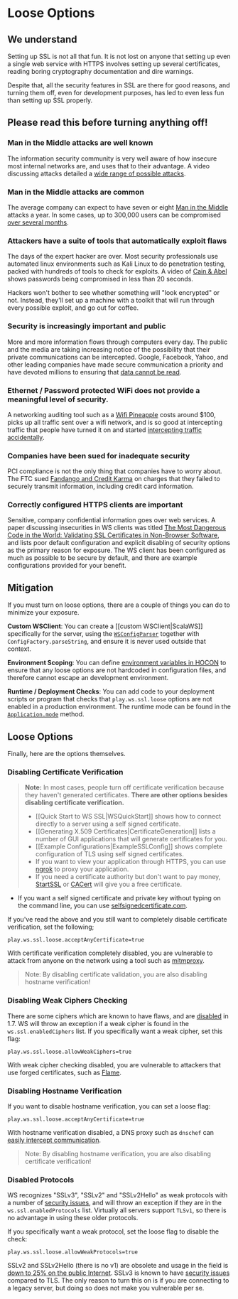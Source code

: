 <!--- Copyright (C) 2009-2016 Typesafe Inc. <http://www.typesafe.com> -->
# Loose Options

## We understand

Setting up SSL is not all that fun.  It is not lost on anyone that setting up even a single web service with HTTPS involves setting up several certificates, reading boring cryptography documentation and dire warnings.

Despite that, all the security features in SSL are there for good reasons, and turning them off, even for development purposes, has led to even less fun than setting up SSL properly.  

## Please read this before turning anything off!

### Man in the Middle attacks are well known

The information security community is very well aware of how insecure most internal networks are, and uses that to their advantage.  A video discussing attacks detailed a [wide range of possible attacks](http://2012.video.sector.ca/page/6).

### Man in the Middle attacks are common

The average company can expect to have seven or eight [Man in the Middle](https://sites.google.com/site/cse825maninthemiddle/) attacks a year.  In some cases, up to 300,000 users can be compromised [over several months](https://security.stackexchange.com/questions/12041/are-man-in-the-middle-attacks-extremely-rare).

### Attackers have a suite of tools that automatically exploit flaws

The days of the expert hacker are over.  Most security professionals use automated linux environments such as Kali Linux to do penetration testing, packed with hundreds of tools to check for exploits.  A video of [Cain & Abel](https://www.youtube.com/watch?v=pfHsRscy540) shows passwords being compromised in less than 20 seconds.

Hackers won't bother to see whether something will "look encrypted" or not.  Instead, they'll set up a machine with a toolkit that will run through every possible exploit, and go out for coffee.

### Security is increasingly important and public

More and more information flows through computers every day.  The public and the media are taking increasing notice of the possibility that their private communications can be intercepted.  Google, Facebook, Yahoo, and other leading companies have made secure communication a priority and have devoted millions to ensuring that [data cannot be read](https://www.eff.org/deeplinks/2013/11/encrypt-web-report-whos-doing-what).

### Ethernet / Password protected WiFi does not provide a meaningful level of security.

A networking auditing tool such as a [Wifi Pineapple](https://wifipineapple.com/) costs around $100, picks up all traffic sent over a wifi network, and is so good at intercepting traffic that people have turned it on and started [intercepting traffic accidentally](http://www.troyhunt.com/2013/04/the-beginners-guide-to-breaking-website.html).

### Companies have been sued for inadequate security

PCI compliance is not the only thing that companies have to worry about.  The FTC sued [Fandango and Credit Karma](https://www.ftc.gov/news-events/press-releases/2014/03/fandango-credit-karma-settle-ftc-charges-they-deceived-consumers) on charges that they failed to securely transmit information, including credit card information.

### Correctly configured HTTPS clients are important

Sensitive, company confidential information goes over web services.  A paper discussing insecurities in WS clients was titled [The Most Dangerous Code in the World: Validating SSL Certificates in Non-Browser Software](https://www.cs.utexas.edu/~shmat/shmat_ccs12.pdf), and lists poor default configuration and explicit disabling of security options as the primary reason for exposure.  The WS client has been configured as much as possible to be secure by default, and there are example configurations provided for your benefit.

## Mitigation

If you must turn on loose options, there are a couple of things you can do to minimize your exposure.

**Custom WSClient**: You can create a [[custom WSClient|ScalaWS]] specifically for the server, using the [`WSConfigParser`](api/scala/play/api/libs/ws/WSConfigParser.html) together with `ConfigFactory.parseString`, and ensure it is never used outside that context.

**Environment Scoping**: You can define [environment variables in HOCON](https://github.com/typesafehub/config/blob/master/HOCON.md#substitution-fallback-to-environment-variables) to ensure that any loose options are not hardcoded in configuration files, and therefore cannot escape an development environment.

**Runtime / Deployment Checks**: You can add code to your deployment scripts or program that checks that `play.ws.ssl.loose` options are not enabled in a production environment.  The runtime mode can be found in the [`Application.mode`](api/scala/play/api/Application.html) method.

## Loose Options

Finally, here are the options themselves.

### Disabling Certificate Verification

> **Note:** In most cases, people turn off certificate verification because they haven't generated certificates.  **There are other options besides disabling certificate verification.**
>
> * [[Quick Start to WS SSL|WSQuickStart]] shows how to connect directly to a server using a self signed certificate.
> * [[Generating X.509 Certificates|CertificateGeneration]] lists a number of GUI applications that will generate certificates for you.
> * [[Example Configurations|ExampleSSLConfig]] shows complete configuration of TLS using self signed certificates.
> * If you want to view your application through HTTPS, you can use [ngrok](https://ngrok.com/) to proxy your application.
> * If you need a certificate authority but don't want to pay money, [StartSSL](https://www.startssl.com/Support?v=1) or [CACert](http://www.cacert.org/) will give you a free certificate.
* If you want a self signed certificate and private key without typing on the command line, you can use [selfsignedcertificate.com](http://www.selfsignedcertificate.com/).

If you've read the above and you still want to completely disable certificate verification, set the following;

```
play.ws.ssl.loose.acceptAnyCertificate=true
```

With certificate verification completely disabled, you are vulnerable to attack from anyone on the network using a tool such as [mitmproxy](https://mitmproxy.org/).

> Note: By disabling certificate validation, you are also disabling hostname verification!

### Disabling Weak Ciphers Checking

There are some ciphers which are known to have flaws, and are [disabled](http://simsmi.blogspot.com/2011/08/jsse-oracle-provider-default-disabled.html) in 1.7.  WS will throw an exception if a weak cipher is found in the `ws.ssl.enabledCiphers` list.  If you specifically want a weak cipher, set this flag:

```
play.ws.ssl.loose.allowWeakCiphers=true
```

With weak cipher checking disabled, you are vulnerable to attackers that use forged certificates, such as [Flame](http://arstechnica.com/security/2012/06/flame-crypto-breakthrough/).

### Disabling Hostname Verification

If you want to disable hostname verification, you can set a loose flag:

```
play.ws.ssl.loose.acceptAnyCertificate=true
```

With hostname verification disabled, a DNS proxy such as `dnschef` can [easily intercept communication](https://tersesystems.com/2014/03/31/testing-hostname-verification/).

> Note: By disabling hostname verification, you are also disabling certificate verification!

### Disabled Protocols

WS recognizes "SSLv3", "SSLv2" and "SSLv2Hello" as weak protocols with a number of [security issues](https://www.schneier.com/paper-ssl.pdf), and will throw an exception if they are in the `ws.ssl.enabledProtocols` list.  Virtually all servers support `TLSv1`, so there is no advantage in using these older protocols.

If you specifically want a weak protocol, set the loose flag to disable the check:

```
play.ws.ssl.loose.allowWeakProtocols=true
```

SSLv2 and SSLv2Hello (there is no v1) are obsolete and usage in the field is [down to 25% on the public Internet](https://www.trustworthyinternet.org/ssl-pulse/).  SSLv3 is known to have [security issues](https://docs.google.com/viewer?url=http://yaksman.org/~lweith/ssl.pdf) compared to TLS.  The only reason to turn this on is if you are connecting to a legacy server, but doing so does not make you vulnerable per se.
